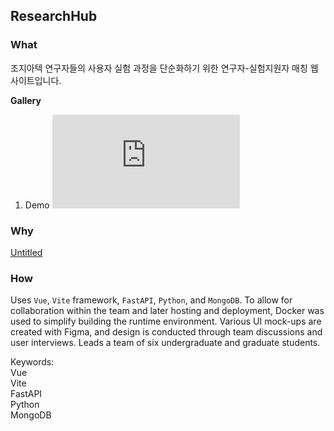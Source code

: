 ## ResearchHub

### What

조지아텍 연구자들의 사용자 실험 과정을 단순화하기 위한 연구자-실험지원자 매칭 웹사이트입니다. 

**Gallery**
    
1. Demo
    <iframe class="w-full aspect-video rounded-xl shadow-xl" src="https://www.youtube.com/embed/uS3wz7uhelo?rel=0&color=white" title="Live Braille (Real-Time Text Detection & Braille Translation) Demo #1" color="white" frameborder="0" allow="autoplay; clipboard-write; encrypted-media;" allowfullscreen></iframe>

### Why

[Untitled](https://s3-us-west-2.amazonaws.com/secure.notion-static.com/2f9756e2-ea2b-4a52-8abe-3e43110d7183/Untitled.pdf)

### How

Uses `Vue`, `Vite` framework, `FastAPI`, `Python`, and `MongoDB`. To allow for collaboration within the team and later hosting and deployment, Docker was used to simplify building the runtime environment. Various UI mock-ups are created with Figma, and design is conducted through team discussions and user interviews. Leads a team of six undergraduate and graduate students.

<aside>
<div class="font-semibold leading-10">Keywords:
  <div class="ml-4 text-xs inline-flex items-center font-bold leading-sm px-3 py-1 bg-white dark:bg-gray-600 rounded-full border">Vue</div>
  <div class="tag-bubble">Vite</div>
  <div class="tag-bubble">FastAPI</div>
  <div class="tag-bubble">Python</div>
  <div class="tag-bubble">MongoDB</div>
</div>
</aside>